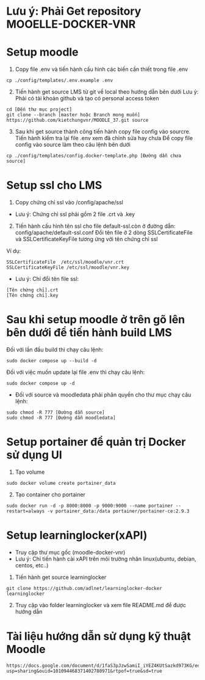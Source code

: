 # Lưu ý: Phải Get repository MOOELLE-DOCKER-VNR

# Setup moodle
1. Copy file .env và tiến hành cấu hình các biến cần thiết trong file .env
```
cp ./config/templates/.env.example .env
```

2. Tiến hành get source LMS từ git về local theo hướng dẫn bên dưới
Lưu ý: Phải có tài khoản github và tạo có personal access token
```
cd [Đến thư mục project]
git clone --branch [master hoặc Branch mong muốn] https://github.com/kietchungvnr/MOODLE_37.git source
```

3. Sau khi get source thành công tiến hành copy file config vào sourcre. Tiến hành kiểm tra lại file .env xem đã chỉnh sửa hay chưa
Để copy file config vào source làm theo câu lệnh bên dưới
```
cp ./config/templates/config.docker-template.php [Đường dẫn chưa source]
```

# Setup ssl cho LMS
1. Copy chứng chỉ ssl vào /config/apache/ssl
* Lưu ý: Chứng chỉ ssl phải gồm 2 file .crt và .key
2. Tiến hành cấu hình tên ssl cho file default-ssl.còn ở đường dẫn: 
config/apache/default-ssl.conf
Đổi tên file ở 2 dòng SSLCertificateFile và SSLCertificateKeyFile tương ứng với tên chứng chỉ ssl

Ví dụ:
```     
SSLCertificateFile	/etc/ssl/moodle/vnr.crt
SSLCertificateKeyFile /etc/ssl/moodle/vnr.key
```

* Lưu ý: Chỉ đổi tên file ssl:
```
[Tên chứng chỉ].crt
[Tên chứng chỉ].key
```

# Sau khi setup moodle ở trên gõ lên bên dưới để tiến hành build LMS
Đối với lần đầu build thì chạy câu lệnh:
```
sudo docker compose up --build -d
```

Đối với việc muốn update lại file .env thì chạy câu lệnh:
```
sudo docker compose up -d
```

* Đối với source và moodledata phải phân quyền cho thư mục chạy câu lệnh:
```
sudo chmod -R 777 [Đường dẫn source]
sudo chmod -R 777 [Đường dẫn moodledata]
```

# Setup portainer để quản trị Docker sử dụng UI

1. Tạo volume
```
sudo docker volume create portainer_data
```
2. Tạo container cho portainer
```
sudo docker run -d -p 8000:8000 -p 9000:9000 --name portainer --restart=always -v portainer_data:/data portainer/portainer-ce:2.9.3
```

# Setup learninglocker(xAPI)
* Truy cập thư mục gốc (moodle-docker-vnr)
* Lưu ý: Chỉ tiến hành cài xAPI trên môi trường nhân linux(ubuntu, debian, centos, etc..)

1. Tiến hành get source learninglocker
```
git clone https://github.com/adlnet/learninglocker-docker learninglocker
```
2. Truy cập vào folder learninglocker và xem file README.md để được hướng dẫn

# Tài liệu hướng dẫn sử dụng kỹ thuật Moodle
```
https://docs.google.com/document/d/1faS3pJzwSamiI_iYEZ4KUtSazkd973KG/edit?usp=sharing&ouid=101094468371402780971&rtpof=true&sd=true
```